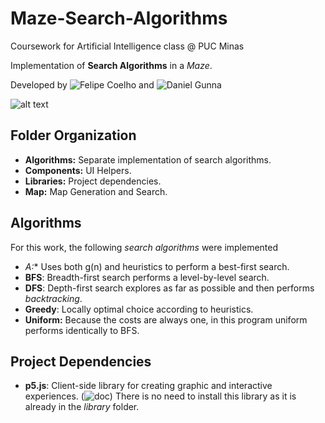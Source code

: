 # Maze-Search-Algorithms
Coursework for Artificial Intelligence class @ PUC Minas

Implementation of **Search Algorithms** in a *Maze*.

Developed by ![Felipe Coelho](https://github.com/Lodur03) and ![Daniel Gunna](https://github.com/DanielGunna)


![alt text](https://i.imgur.com/bC8yRer.png)


## Folder Organization
- **Algorithms:** Separate implementation of search algorithms.
- **Components:** UI Helpers.
- **Libraries:** Project dependencies.
- **Map:** Map Generation and Search.

## Algorithms
For this work, the following *search algorithms* were implemented
- **A*:** Uses both g(n) and heuristics to perform a best-first search.
- **BFS**: Breadth-first search performs a level-by-level search.
- **DFS**: Depth-first search explores as far as possible and then performs *backtracking*.
- **Greedy**: Locally optimal choice according to heuristics.
- **Uniform:** Because the costs are always one, in this program uniform performs identically to BFS.

## Project Dependencies
- **p5.js**:  Client-side library for creating graphic and interactive experiences. (![doc](https://p5js.org/)) There is no need to install this library as it is already in the *library* folder.
